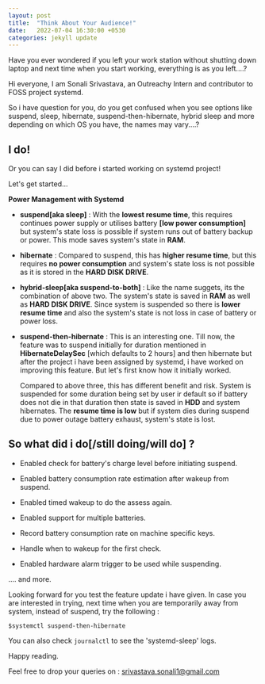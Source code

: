 ```yaml
---
layout: post
title:  "Think About Your Audience!"
date:   2022-07-04 16:30:00 +0530
categories: jekyll update
---
```


Have you ever wondered if you left your work station without shutting down
laptop and next time when you start working, everything is as you left....?

Hi everyone, I am Sonali Srivastava, an Outreachy Intern and contributor to
FOSS project systemd.

So i have question for you, do you get confused when you see options like
suspend, sleep, hibernate, suspend-then-hibernate, hybrid sleep and more
depending on which OS you have, the names may vary....?

## I do!

Or you can say I did before i started working on systemd project!

Let's get started...

**Power Management with Systemd**

- **suspend[aka sleep]** : With the **lowest resume time**, this requires
  continues power supply or utilises battery **[low power consumption]**
  but system's state loss is possible if system runs out of battery
  backup or power. This mode saves system's state in **RAM**.

- **hibernate** : Compared to suspend, this has **higher resume time**, but this
  requires **no power consumption** and system's state loss is not possible as
  it is stored in the **HARD DISK DRIVE**.

- **hybrid-sleep[aka suspend-to-both]** : Like the name suggets, its the
  combination of above two. The system's state is saved in **RAM** as well as
  **HARD DISK DRIVE**. Since system is suspended so there is **lower resume
  time** and also the system's state is not loss in case of battery or power
  loss.

- **suspend-then-hibernate** : This is an interesting one. Till now, the
  feature was to suspend initially for duration mentioned in
  **HibernateDelaySec** [which defaults to 2 hours] and then hibernate
  but after the project i have been assigned by systemd, i have worked
  on improving this feature. But let's first know how it initially worked.

  Compared to above three, this has different benefit and risk. System is
  suspended for some duration being set by user ir default so if battery does not
  die in that duration then state is saved in **HDD** and system hibernates. The
  **resume time is low** but if system dies during suspend due to power outage
  battery exhaust, system's state is lost.

## So what did i do[/still doing/will do] ?

- Enabled check for battery's charge level before initiating suspend.

- Enabled battery consumption rate estimation after wakeup from suspend.

- Enabled timed wakeup to do the assess again.

- Enabled support for multiple batteries.

- Record battery consumption rate on machine specific keys.

- Handle when to wakeup for the first check.

- Enabled hardware alarm trigger to be used while suspending.

.... and more.

Looking forward for you test the feature update i have given. In case you are
interested in trying, next time when you are temporarily away from system,
instead of suspend, try the following :

```
$systemctl suspend-then-hibernate
```

You can also check ```journalctl``` to see the 'systemd-sleep' logs.

Happy reading.

Feel free to drop your queries on : srivastava.sonali1@gmail.com
